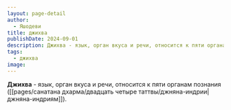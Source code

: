 ```yaml
---
layout: page-detail
author:
  - Яшодеви
title: джихва
publishDate: 2024-09-01
description: Джихва - язык, орган вкуса и речи, относится к пяти органам познания (джняна-индриям).
tags:
  - джихва
image:
---
```

**Джихва** - язык, орган вкуса и речи, относится к пяти органам познания ([[pages/санатана дхарма/двадцать четыре таттвы/джняна-индрии|джняна-индриям]]).

